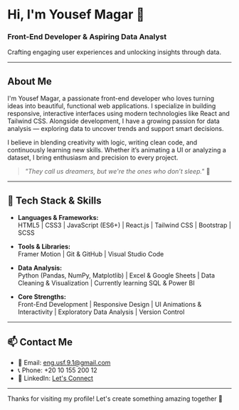 # Hi, I'm Yousef Magar 👋

### Front-End Developer & Aspiring Data Analyst  
Crafting engaging user experiences and unlocking insights through data.

---

## About Me

I'm Yousef Magar, a passionate front-end developer who loves turning ideas into beautiful, functional web applications. I specialize in building responsive, interactive interfaces using modern technologies like React and Tailwind CSS. Alongside development, I have a growing passion for data analysis — exploring data to uncover trends and support smart decisions.

I believe in blending creativity with logic, writing clean code, and continuously learning new skills. Whether it’s animating a UI or analyzing a dataset, I bring enthusiasm and precision to every project.

> _"They call us dreamers, but we're the ones who don’t sleep."_ 🌙

---

## 🧰 Tech Stack & Skills

- **Languages & Frameworks:**  
  HTML5 | CSS3 | JavaScript (ES6+) | React.js | Tailwind CSS | Bootstrap | SCSS

- **Tools & Libraries:**  
  Framer Motion | Git & GitHub | Visual Studio Code

- **Data Analysis:**  
  Python (Pandas, NumPy, Matplotlib) | Excel & Google Sheets | Data Cleaning & Visualization | Currently learning SQL & Power BI

- **Core Strengths:**  
  Front-End Development | Responsive Design | UI Animations & Interactivity | Exploratory Data Analysis | Version Control

---

## 📫 Contact Me

- 📧 Email: eng.usf.9.1@gmail.com  
- 📞 Phone: +20 10 155 200 12  
- 🔗 LinkedIn: [Let's Connect](https://linkedin.com/in/yourprofile)

---

Thanks for visiting my profile! Let's create something amazing together 🚀

